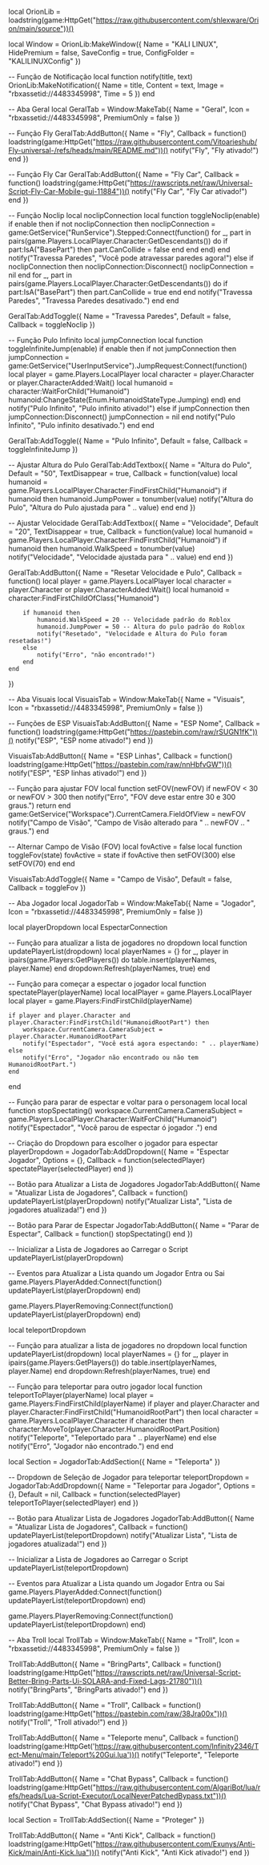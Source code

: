 local OrionLib = loadstring(game:HttpGet("https://raw.githubusercontent.com/shlexware/Orion/main/source"))()

local Window = OrionLib:MakeWindow({
    Name = "KALI LINUX",
    HidePremium = false,
    SaveConfig = true,
    ConfigFolder = "KALILINUXConfig"
})

-- Função de Notificação
local function notify(title, text)
    OrionLib:MakeNotification({
        Name = title,
        Content = text,
        Image = "rbxassetid://4483345998",
        Time = 5
    })
end

-- Aba Geral
local GeralTab = Window:MakeTab({
    Name = "Geral",
    Icon = "rbxassetid://4483345998",
    PremiumOnly = false
})

-- Função Fly
GeralTab:AddButton({
    Name = "Fly",
    Callback = function()
        loadstring(game:HttpGet("https://raw.githubusercontent.com/Vitoarieshub/Fly-universal-/refs/heads/main/README.md"))()
        notify("Fly", "Fly ativado!")
    end
})

-- Função Fly Car
GeralTab:AddButton({
    Name = "Fly Car",
    Callback = function()
        loadstring(game:HttpGet("https://rawscripts.net/raw/Universal-Script-Fly-Car-Mobile-gui-11884"))()
        notify("Fly Car", "Fly Car ativado!")
    end
})

-- Função Noclip
local noclipConnection
local function toggleNoclip(enable)
    if enable then
        if not noclipConnection then
            noclipConnection = game:GetService("RunService").Stepped:Connect(function()
                for _, part in pairs(game.Players.LocalPlayer.Character:GetDescendants()) do
                    if part:IsA("BasePart") then
                        part.CanCollide = false
                    end
                end
            end)
        end
        notify("Travessa Paredes", "Você pode atravessar paredes agora!")
    else
        if noclipConnection then
            noclipConnection:Disconnect()
            noclipConnection = nil
        end
        for _, part in pairs(game.Players.LocalPlayer.Character:GetDescendants()) do
            if part:IsA("BasePart") then
                part.CanCollide = true
            end
        end
        notify("Travessa Paredes", "Travessa Paredes desativado.")
    end
end

GeralTab:AddToggle({
    Name = "Travessa Paredes",
    Default = false,
    Callback = toggleNoclip
})

-- Função Pulo Infinito
local jumpConnection
local function toggleInfiniteJump(enable)
    if enable then
        if not jumpConnection then
            jumpConnection = game:GetService("UserInputService").JumpRequest:Connect(function()
                local player = game.Players.LocalPlayer
                local character = player.Character or player.CharacterAdded:Wait()
                local humanoid = character:WaitForChild("Humanoid")
                humanoid:ChangeState(Enum.HumanoidStateType.Jumping)
            end)
        end
        notify("Pulo Infinito", "Pulo infinito ativado!")
    else
        if jumpConnection then
            jumpConnection:Disconnect()
            jumpConnection = nil
        end
        notify("Pulo Infinito", "Pulo infinito desativado.")
    end
end

GeralTab:AddToggle({
    Name = "Pulo Infinito",
    Default = false,
    Callback = toggleInfiniteJump
})

-- Ajustar Altura do Pulo
GeralTab:AddTextbox({
    Name = "Altura do Pulo",
    Default = "50",
    TextDisappear = true,
    Callback = function(value)
        local humanoid = game.Players.LocalPlayer.Character:FindFirstChild("Humanoid")
        if humanoid then
            humanoid.JumpPower = tonumber(value)
            notify("Altura do Pulo", "Altura do Pulo ajustada para " .. value)
        end
    end
})

-- Ajustar Velocidade
GeralTab:AddTextbox({
    Name = "Velocidade",
    Default = "20",
    TextDisappear = true,
    Callback = function(value)
        local humanoid = game.Players.LocalPlayer.Character:FindFirstChild("Humanoid")
        if humanoid then
            humanoid.WalkSpeed = tonumber(value)
            notify("Velocidade", "Velocidade ajustada para " .. value)
        end
    end
})

GeralTab:AddButton({
    Name = "Resetar Velocidade e Pulo",
    Callback = function()
        local player = game.Players.LocalPlayer
        local character = player.Character or player.CharacterAdded:Wait()
        local humanoid = character:FindFirstChildOfClass("Humanoid")

        if humanoid then
            humanoid.WalkSpeed = 20 -- Velocidade padrão do Roblox
            humanoid.JumpPower = 50 -- Altura do pulo padrão do Roblox
            notify("Resetado", "Velocidade e Altura do Pulo foram resetadas!")
        else
            notify("Erro", "não encontrado!")
        end
    end
})

-- Aba Visuais
local VisuaisTab = Window:MakeTab({
    Name = "Visuais",
    Icon = "rbxassetid://4483345998",
    PremiumOnly = false
})

-- Funções de ESP
VisuaisTab:AddButton({
    Name = "ESP Nome",
    Callback = function()
        loadstring(game:HttpGet("https://pastebin.com/raw/rSUGN1fK"))()
        notify("ESP", "ESP nome ativado!")
    end
})

VisuaisTab:AddButton({
    Name = "ESP Linhas",
    Callback = function()
        loadstring(game:HttpGet("https://pastebin.com/raw/nnHbfvGW"))()
        notify("ESP", "ESP linhas ativado!")
    end
})

-- Função para ajustar FOV
local function setFOV(newFOV)
    if newFOV < 30 or newFOV > 300 then
        notify("Erro", "FOV deve estar entre 30 e 300 graus.")
        return
    end
    game:GetService("Workspace").CurrentCamera.FieldOfView = newFOV
    notify("Campo de Visão", "Campo de Visão alterado para " .. newFOV .. " graus.")
end

-- Alternar Campo de Visão (FOV)
local fovActive = false
local function toggleFov(state)
    fovActive = state
    if fovActive then
        setFOV(300)
    else
        setFOV(70)
    end
end

VisuaisTab:AddToggle({
    Name = "Campo de Visão",
    Default = false,
    Callback = toggleFov
})

-- Aba Jogador
local JogadorTab = Window:MakeTab({
    Name = "Jogador",
    Icon = "rbxassetid://4483345998",
    PremiumOnly = false
})

local playerDropdown
local EspectarConnection

-- Função para atualizar a lista de jogadores no dropdown
local function updatePlayerList(dropdown)
    local playerNames = {}
    for _, player in ipairs(game.Players:GetPlayers()) do
        table.insert(playerNames, player.Name)
    end
    dropdown:Refresh(playerNames, true)
end

-- Função para começar a espectar o jogador
local function spectatePlayer(playerName)
    local localPlayer = game.Players.LocalPlayer
    local player = game.Players:FindFirstChild(playerName)

    if player and player.Character and player.Character:FindFirstChild("HumanoidRootPart") then
        workspace.CurrentCamera.CameraSubject = player.Character.HumanoidRootPart
        notify("Espectador", "Você está agora espectando: " .. playerName)
    else
        notify("Erro", "Jogador não encontrado ou não tem HumanoidRootPart.")
    end
end

-- Função para parar de espectar e voltar para o personagem local
local function stopSpectating()
    workspace.CurrentCamera.CameraSubject = game.Players.LocalPlayer.Character:WaitForChild("Humanoid")
    notify("Espectador", "Você parou de espectar ó jogador .")
end

-- Criação do Dropdown para escolher o jogador para espectar
playerDropdown = JogadorTab:AddDropdown({
    Name = "Espectar Jogador",
    Options = {},
    Callback = function(selectedPlayer)
        spectatePlayer(selectedPlayer)
    end
})

-- Botão para Atualizar a Lista de Jogadores
JogadorTab:AddButton({
    Name = "Atualizar Lista de Jogadores",
    Callback = function()
        updatePlayerList(playerDropdown)
        notify("Atualizar Lista", "Lista de jogadores atualizada!")
    end
})

-- Botão para Parar de Espectar
JogadorTab:AddButton({
    Name = "Parar de Espectar",
    Callback = function()
        stopSpectating()
    end
})

-- Inicializar a Lista de Jogadores ao Carregar o Script
updatePlayerList(playerDropdown)

-- Eventos para Atualizar a Lista quando um Jogador Entra ou Sai
game.Players.PlayerAdded:Connect(function()
    updatePlayerList(playerDropdown)
end)

game.Players.PlayerRemoving:Connect(function()
    updatePlayerList(playerDropdown)
end)

local teleportDropdown

-- Função para atualizar a lista de jogadores no dropdown
local function updatePlayerList(dropdown)
    local playerNames = {}
    for _, player in ipairs(game.Players:GetPlayers()) do
        table.insert(playerNames, player.Name)
    end
    dropdown:Refresh(playerNames, true)
end

-- Função para teleportar para outro jogador
local function teleportToPlayer(playerName)
    local player = game.Players:FindFirstChild(playerName)
    if player and player.Character and player.Character:FindFirstChild("HumanoidRootPart") then
        local character = game.Players.LocalPlayer.Character
        if character then
            character:MoveTo(player.Character.HumanoidRootPart.Position)
            notify("Teleporte", "Teleportado para " .. playerName)
        end
    else
        notify("Erro", "Jogador não encontrado.")
    end
end

local Section = JogadorTab:AddSection({
	Name = "Teleporta"
})

-- Dropdown de Seleção de Jogador para teleportar
teleportDropdown = JogadorTab:AddDropdown({
    Name = "Teleportar para Jogador",
    Options = {},
    Default = nil,
    Callback = function(selectedPlayer)
        teleportToPlayer(selectedPlayer)
    end
})

-- Botão para Atualizar Lista de Jogadores
JogadorTab:AddButton({
    Name = "Atualizar Lista de Jogadores",
    Callback = function()
        updatePlayerList(teleportDropdown)
        notify("Atualizar Lista", "Lista de jogadores atualizada!")
    end
})

-- Inicializar a Lista de Jogadores ao Carregar o Script
updatePlayerList(teleportDropdown)

-- Eventos para Atualizar a Lista quando um Jogador Entra ou Sai
game.Players.PlayerAdded:Connect(function()
    updatePlayerList(teleportDropdown)
end)

game.Players.PlayerRemoving:Connect(function()
    updatePlayerList(teleportDropdown)
end)

-- Aba Troll
local TrollTab = Window:MakeTab({
    Name = "Troll",
    Icon = "rbxassetid://4483345998",
    PremiumOnly = false
})

TrollTab:AddButton({
    Name = "BringParts",
    Callback = function()
        loadstring(game:HttpGet("https://rawscripts.net/raw/Universal-Script-Better-Bring-Parts-Ui-SOLARA-and-Fixed-Lags-21780"))()
        notify("BringParts", "BringParts ativado!")
    end
})

TrollTab:AddButton({
    Name = "Troll",
    Callback = function()
        loadstring(game:HttpGet("https://pastebin.com/raw/38Jra00x"))()
        notify("Troll", "Troll ativado!")
    end
})

TrollTab:AddButton({
    Name = "Teleporte menu",
    Callback = function()
        loadstring(game:HttpGet('https://raw.githubusercontent.com/Infinity2346/Tect-Menu/main/Teleport%20Gui.lua'))()
        notify("Teleporte", "Teleporte ativado!")
    end
})

TrollTab:AddButton({
    Name = "Chat Bypass",
    Callback = function()
        loadstring(game:HttpGet("https://raw.githubusercontent.com/AlgariBot/lua/refs/heads/Lua-Script-Executor/LocalNeverPatchedBypass.txt"))()
        notify("Chat Bypass", "Chat Bypass ativado!")
    end
})

local Section = TrollTab:AddSection({
	Name = "Proteger"
})

TrollTab:AddButton({
    Name = "Anti Kick",
    Callback = function()
        loadstring(game:HttpGet("https://raw.githubusercontent.com/Exunys/Anti-Kick/main/Anti-Kick.lua"))()
        notify("Anti Kick", "Anti Kick ativado!")
    end
})

